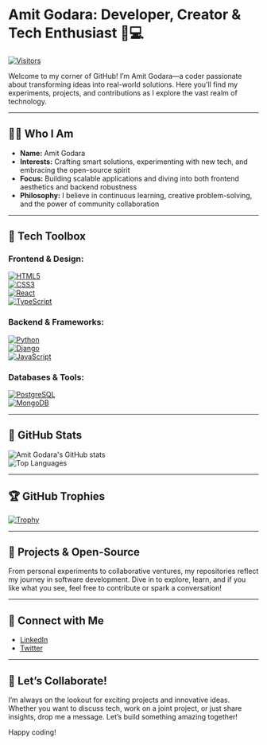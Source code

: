 # Amit Godara: Developer, Creator & Tech Enthusiast 🚀💻

[![Visitors](https://visitor-badge.laobi.icu/badge?page_id=mr-godara.mr-godara)](https://github.com/mr-godara)

Welcome to my corner of GitHub! I’m Amit Godara—a coder passionate about transforming ideas into real-world solutions. Here you'll find my experiments, projects, and contributions as I explore the vast realm of technology.

---

## 👨‍💻 Who I Am

- **Name:** Amit Godara
- **Interests:** Crafting smart solutions, experimenting with new tech, and embracing the open-source spirit  
- **Focus:** Building scalable applications and diving into both frontend aesthetics and backend robustness  
- **Philosophy:** I believe in continuous learning, creative problem-solving, and the power of community collaboration

---

## 🚀 Tech Toolbox

### Frontend & Design:
[![HTML5](https://img.shields.io/badge/HTML5-E34F26?style=for-the-badge&logo=html5&logoColor=white)](https://developer.mozilla.org/en-US/docs/Web/Guide/HTML/HTML5)  
[![CSS3](https://img.shields.io/badge/CSS3-1572B6?style=for-the-badge&logo=css3&logoColor=white)](https://developer.mozilla.org/en-US/docs/Web/CSS)  
[![React](https://img.shields.io/badge/React-20232A?style=for-the-badge&logo=react&logoColor=61DAFB)](https://reactjs.org)  
[![TypeScript](https://img.shields.io/badge/TypeScript-007ACC?style=for-the-badge&logo=typescript&logoColor=white)](https://www.typescriptlang.org)


### Backend & Frameworks:
[![Python](https://img.shields.io/badge/Python-3776AB?style=for-the-badge&logo=python&logoColor=white)](https://www.python.org)  
[![Django](https://img.shields.io/badge/Django-092E20?style=for-the-badge&logo=django&logoColor=white)](https://www.djangoproject.com)  
[![JavaScript](https://img.shields.io/badge/JavaScript-F7DF1E?style=for-the-badge&logo=javascript&logoColor=black)](https://www.javascript.com)

### Databases & Tools:
[![PostgreSQL](https://img.shields.io/badge/PostgreSQL-336791?style=for-the-badge&logo=postgresql&logoColor=white)](https://www.postgresql.org)  
[![MongoDB](https://img.shields.io/badge/MongoDB-47A248?style=for-the-badge&logo=mongodb&logoColor=white)](https://www.mongodb.com)

---

## 🌟 GitHub Stats

![Amit Godara's GitHub stats](https://github-readme-stats.vercel.app/api?username=mr-godara&show_icons=true&theme=radical)  
![Top Languages](https://github-readme-stats.vercel.app/api/top-langs/?username=mr-godara&layout=compact&theme=radical)

---

## 🏆 GitHub Trophies

[![Trophy](https://github-profile-trophy.vercel.app/?username=mr-godara&theme=onedark)](https://github.com/ryo-ma/github-profile-trophy)

---

## 📂 Projects & Open-Source

From personal experiments to collaborative ventures, my repositories reflect my journey in software development. Dive in to explore, learn, and if you like what you see, feel free to contribute or spark a conversation!

---

## 🔗 Connect with Me

- [LinkedIn](https://www.linkedin.com/in/amit-godara-a47791257/)   
- [Twitter](https://twitter.com/AmitKumarGoda13/) 

---

## 🤝 Let’s Collaborate!

I’m always on the lookout for exciting projects and innovative ideas. Whether you want to discuss tech, work on a joint project, or just share insights, drop me a message. Let’s build something amazing together!

Happy coding!
